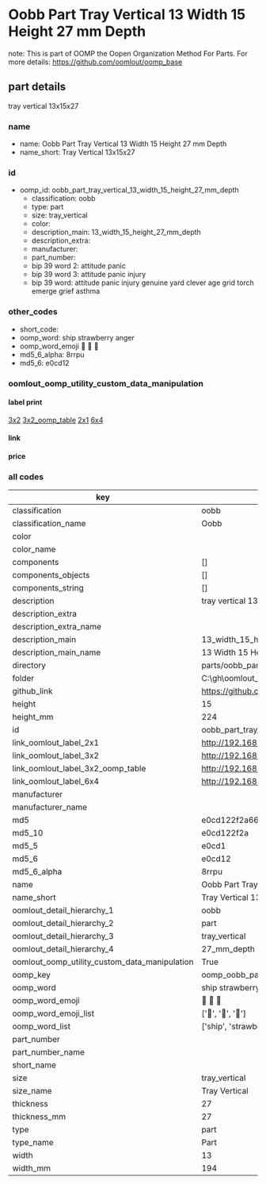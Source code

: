 # Oobb Part Tray Vertical 13 Width 15 Height 27 mm Depth  

note: This is part of OOMP the Oopen Organization Method For Parts. For more details: https://github.com/oomlout/oomp_base

##  part details
  



tray vertical 13x15x27



### name
* name: Oobb Part Tray Vertical 13 Width 15 Height 27 mm Depth
* name_short: Tray Vertical 13x15x27 
### id
* oomp_id: oobb_part_tray_vertical_13_width_15_height_27_mm_depth
  * classification: oobb
  * type: part
  * size: tray_vertical
  * color: 
  * description_main: 13_width_15_height_27_mm_depth
  * description_extra: 
  * manufacturer: 
  * part_number: 
  * bip 39 word 2: attitude panic
  * bip 39 word 3: attitude panic injury
  * bip 39 word: attitude panic injury genuine yard clever age grid torch emerge grief asthma

### other_codes
* short_code: 
* oomp_word: ship strawberry anger
* oomp_word_emoji :ship: :strawberry: :anger:
* md5_6_alpha: 8rrpu
* md5_6: e0cd12






### oomlout_oomp_utility_custom_data_manipulation
#### label print
[3x2](http://192.168.1.245:1112/?label=oomp%208rrpu)
[3x2_oomp_table](http://192.168.1.108:1112/?label=oomp%208rrpu)
[2x1](http://192.168.1.242:1112/?label=oomp%208rrpu)
[6x4](http://192.168.1.55:1112/?label=oomp%208rrpu)    

#### link

                              

#### price







### all codes 
| key | value |  
| --- | --- |  
| classification | oobb |  
| classification_name | Oobb |  
| color |  |  
| color_name |  |  
| components | [] |  
| components_objects | [] |  
| components_string | [] |  
| description | tray vertical 13x15x27 |  
| description_extra |  |  
| description_extra_name |  |  
| description_main | 13_width_15_height_27_mm_depth |  
| description_main_name | 13 Width 15 Height 27 mm Depth |  
| directory | parts/oobb_part_tray_vertical_13_width_15_height_27_mm_depth |  
| folder | C:\gh\oomlout_oobb_version_4_generated_parts\parts\oobb_part_tray_vertical_13_width_15_height_27_mm_depth |  
| github_link | https://github.com/oomlout/oomlout_oomp_part_src/tree/main/parts/oobb_part_tray_vertical_13_width_15_height_27_mm_depth |  
| height | 15 |  
| height_mm | 224 |  
| id | oobb_part_tray_vertical_13_width_15_height_27_mm_depth |  
| link_oomlout_label_2x1 | http://192.168.1.242:1112/?label=oomp%208rrpu |  
| link_oomlout_label_3x2 | http://192.168.1.245:1112/?label=oomp%208rrpu |  
| link_oomlout_label_3x2_oomp_table | http://192.168.1.108:1112/?label=oomp%208rrpu |  
| link_oomlout_label_6x4 | http://192.168.1.55:1112/?label=oomp%208rrpu |  
| manufacturer |  |  
| manufacturer_name |  |  
| md5 | e0cd122f2a666098aa7f6614e867e875 |  
| md5_10 | e0cd122f2a |  
| md5_5 | e0cd1 |  
| md5_6 | e0cd12 |  
| md5_6_alpha | 8rrpu |  
| name | Oobb Part Tray Vertical 13 Width 15 Height 27 mm Depth |  
| name_short | Tray Vertical 13x15x27  |  
| oomlout_detail_hierarchy_1 | oobb |  
| oomlout_detail_hierarchy_2 | part |  
| oomlout_detail_hierarchy_3 | tray_vertical |  
| oomlout_detail_hierarchy_4 | 27_mm_depth |  
| oomlout_oomp_utility_custom_data_manipulation | True |  
| oomp_key | oomp_oobb_part_tray_vertical_13_width_15_height_27_mm_depth |  
| oomp_word | ship strawberry anger |  
| oomp_word_emoji | :ship: :strawberry: :anger: |  
| oomp_word_emoji_list | [':ship:', ':strawberry:', ':anger:'] |  
| oomp_word_list | ['ship', 'strawberry', 'anger'] |  
| part_number |  |  
| part_number_name |  |  
| short_name |  |  
| size | tray_vertical |  
| size_name | Tray Vertical |  
| thickness | 27 |  
| thickness_mm | 27 |  
| type | part |  
| type_name | Part |  
| width | 13 |  
| width_mm | 194 |  
